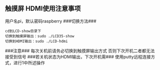 ## 触摸屏 HDMI使用注意事项
用户名pi，默认密码raspberry
###切换方法###

	cd到LCD-show目录下
	切换到触摸屏输出：sudo ./LCD35-show
	切换到HDMI输出：sudo ./LCD-hdmi

###注意###
     每次关机前请务必切换到触摸屏输出方式
     否则下次开机二者都无法接受到信号
###若关机状态为HDMI输出，下次开机需###
     使用putty远程连接方式，进行1中所述操作
